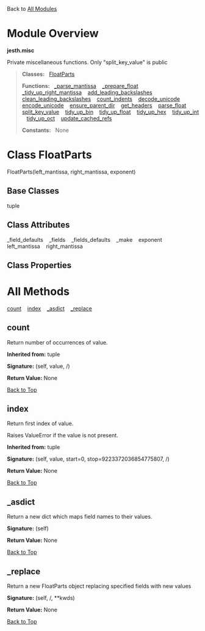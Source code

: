 Back to [All Modules](https://github.com/pyrustic/jesth/blob/master/docs/modules/README.md#readme)

# Module Overview

**jesth.misc**
 
Private miscellaneous functions. Only "split_key_value" is public

> **Classes:** &nbsp; [FloatParts](https://github.com/pyrustic/jesth/blob/master/docs/modules/content/jesth.misc/content/classes/FloatParts.md#class-floatparts)
>
> **Functions:** &nbsp; [\_parse\_mantissa](https://github.com/pyrustic/jesth/blob/master/docs/modules/content/jesth.misc/content/functions.md#_parse_mantissa) &nbsp;&nbsp; [\_prepare\_float](https://github.com/pyrustic/jesth/blob/master/docs/modules/content/jesth.misc/content/functions.md#_prepare_float) &nbsp;&nbsp; [\_tidy\_up\_right\_mantissa](https://github.com/pyrustic/jesth/blob/master/docs/modules/content/jesth.misc/content/functions.md#_tidy_up_right_mantissa) &nbsp;&nbsp; [add\_leading\_backslashes](https://github.com/pyrustic/jesth/blob/master/docs/modules/content/jesth.misc/content/functions.md#add_leading_backslashes) &nbsp;&nbsp; [clean\_leading\_backslashes](https://github.com/pyrustic/jesth/blob/master/docs/modules/content/jesth.misc/content/functions.md#clean_leading_backslashes) &nbsp;&nbsp; [count\_indents](https://github.com/pyrustic/jesth/blob/master/docs/modules/content/jesth.misc/content/functions.md#count_indents) &nbsp;&nbsp; [decode\_unicode](https://github.com/pyrustic/jesth/blob/master/docs/modules/content/jesth.misc/content/functions.md#decode_unicode) &nbsp;&nbsp; [encode\_unicode](https://github.com/pyrustic/jesth/blob/master/docs/modules/content/jesth.misc/content/functions.md#encode_unicode) &nbsp;&nbsp; [ensure\_parent\_dir](https://github.com/pyrustic/jesth/blob/master/docs/modules/content/jesth.misc/content/functions.md#ensure_parent_dir) &nbsp;&nbsp; [get\_headers](https://github.com/pyrustic/jesth/blob/master/docs/modules/content/jesth.misc/content/functions.md#get_headers) &nbsp;&nbsp; [parse\_float](https://github.com/pyrustic/jesth/blob/master/docs/modules/content/jesth.misc/content/functions.md#parse_float) &nbsp;&nbsp; [split\_key\_value](https://github.com/pyrustic/jesth/blob/master/docs/modules/content/jesth.misc/content/functions.md#split_key_value) &nbsp;&nbsp; [tidy\_up\_bin](https://github.com/pyrustic/jesth/blob/master/docs/modules/content/jesth.misc/content/functions.md#tidy_up_bin) &nbsp;&nbsp; [tidy\_up\_float](https://github.com/pyrustic/jesth/blob/master/docs/modules/content/jesth.misc/content/functions.md#tidy_up_float) &nbsp;&nbsp; [tidy\_up\_hex](https://github.com/pyrustic/jesth/blob/master/docs/modules/content/jesth.misc/content/functions.md#tidy_up_hex) &nbsp;&nbsp; [tidy\_up\_int](https://github.com/pyrustic/jesth/blob/master/docs/modules/content/jesth.misc/content/functions.md#tidy_up_int) &nbsp;&nbsp; [tidy\_up\_oct](https://github.com/pyrustic/jesth/blob/master/docs/modules/content/jesth.misc/content/functions.md#tidy_up_oct) &nbsp;&nbsp; [update\_cached\_refs](https://github.com/pyrustic/jesth/blob/master/docs/modules/content/jesth.misc/content/functions.md#update_cached_refs)
>
> **Constants:** &nbsp; None

# Class FloatParts
FloatParts(left_mantissa, right_mantissa, exponent)

## Base Classes
tuple

## Class Attributes
\_field\_defaults &nbsp;&nbsp; \_fields &nbsp;&nbsp; \_fields\_defaults &nbsp;&nbsp; \_make &nbsp;&nbsp; exponent &nbsp;&nbsp; left\_mantissa &nbsp;&nbsp; right\_mantissa

## Class Properties


# All Methods
[count](#count) &nbsp;&nbsp; [index](#index) &nbsp;&nbsp; [\_asdict](#_asdict) &nbsp;&nbsp; [\_replace](#_replace)

## count
Return number of occurrences of value.

**Inherited from:** tuple

**Signature:** (self, value, /)





**Return Value:** None

[Back to Top](#module-overview)


## index
Return first index of value.

Raises ValueError if the value is not present.

**Inherited from:** tuple

**Signature:** (self, value, start=0, stop=9223372036854775807, /)





**Return Value:** None

[Back to Top](#module-overview)


## \_asdict
Return a new dict which maps field names to their values.



**Signature:** (self)





**Return Value:** None

[Back to Top](#module-overview)


## \_replace
Return a new FloatParts object replacing specified fields with new values



**Signature:** (self, /, \*\*kwds)





**Return Value:** None

[Back to Top](#module-overview)



